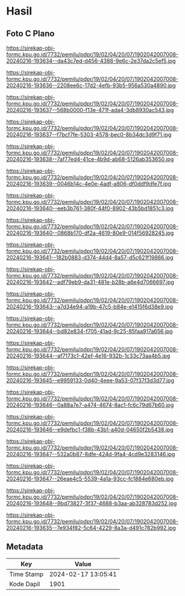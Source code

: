# Hasil

## Foto C Plano

https://sirekap-obj-formc.kpu.go.id/7732/pemilu/pdpr/19/02/04/20/07/1902042007008-20240216-193634--da43c7ed-d456-4388-9e6c-2e37da2c5ef5.jpg

https://sirekap-obj-formc.kpu.go.id/7732/pemilu/pdpr/19/02/04/20/07/1902042007008-20240216-193636--2208ee6c-17d2-4efb-93b5-956a530a4890.jpg

https://sirekap-obj-formc.kpu.go.id/7732/pemilu/pdpr/19/02/04/20/07/1902042007008-20240216-193637--568b0000-f13e-471f-ada4-3db8930ac543.jpg

https://sirekap-obj-formc.kpu.go.id/7732/pemilu/pdpr/19/02/04/20/07/1902042007008-20240216-193637--f7bcf7fe-5303-4578-bec0-8b34dc3d9f71.jpg

https://sirekap-obj-formc.kpu.go.id/7732/pemilu/pdpr/19/02/04/20/07/1902042007008-20240216-193638--7af77ed4-41ce-4b9d-ab68-5126ab353650.jpg

https://sirekap-obj-formc.kpu.go.id/7732/pemilu/pdpr/19/02/04/20/07/1902042007008-20240216-193639--0046b14c-4e0e-4adf-a806-df0ddf9dfe7f.jpg

https://sirekap-obj-formc.kpu.go.id/7732/pemilu/pdpr/19/02/04/20/07/1902042007008-20240216-193640--eeb3b761-380f-44f0-8902-43b5bd1851c3.jpg

https://sirekap-obj-formc.kpu.go.id/7732/pemilu/pdpr/19/02/04/20/07/1902042007008-20240216-193640--0868b170-df2a-4619-80e9-014f56928245.jpg

https://sirekap-obj-formc.kpu.go.id/7732/pemilu/pdpr/19/02/04/20/07/1902042007008-20240216-193641--182b0883-d374-44d4-8a57-d5c621f19866.jpg

https://sirekap-obj-formc.kpu.go.id/7732/pemilu/pdpr/19/02/04/20/07/1902042007008-20240216-193642--adf79eb9-da31-481e-b28b-a6e4d7066697.jpg

https://sirekap-obj-formc.kpu.go.id/7732/pemilu/pdpr/19/02/04/20/07/1902042007008-20240216-193643--a7d34e94-a19b-47c5-b84e-e1415f6d38e9.jpg

https://sirekap-obj-formc.kpu.go.id/7732/pemilu/pdpr/19/02/04/20/07/1902042007008-20240216-193644--bd82e834-f705-41ad-9c25-85faa917a656.jpg

https://sirekap-obj-formc.kpu.go.id/7732/pemilu/pdpr/19/02/04/20/07/1902042007008-20240216-193644--af7173c1-42ef-4e16-932b-1c33c73aa4b5.jpg

https://sirekap-obj-formc.kpu.go.id/7732/pemilu/pdpr/19/02/04/20/07/1902042007008-20240216-193645--e9959133-0d40-4eee-9a53-07f37f3d3d77.jpg

https://sirekap-obj-formc.kpu.go.id/7732/pemilu/pdpr/19/02/04/20/07/1902042007008-20240216-193646--0a88a7e7-a474-4674-8ac1-fc6c79d67b60.jpg

https://sirekap-obj-formc.kpu.go.id/7732/pemilu/pdpr/19/02/04/20/07/1902042007008-20240216-193646--e9defbc1-f38b-43b1-a40d-04650f2b5438.jpg

https://sirekap-obj-formc.kpu.go.id/7732/pemilu/pdpr/19/02/04/20/07/1902042007008-20240216-193647--532a0b87-8dfe-424d-9fa4-4cd9e3283146.jpg

https://sirekap-obj-formc.kpu.go.id/7732/pemilu/pdpr/19/02/04/20/07/1902042007008-20240216-193647--26eae4c5-5539-4a1a-93cc-fc1884e680eb.jpg

https://sirekap-obj-formc.kpu.go.id/7732/pemilu/pdpr/19/02/04/20/07/1902042007008-20240216-193648--9bd73827-3f37-4688-b3aa-ab328783d252.jpg

https://sirekap-obj-formc.kpu.go.id/7732/pemilu/pdpr/19/02/04/20/07/1902042007008-20240216-193635--7e934f82-5c64-4229-8a3a-d491c782b992.jpg


## Metadata

| Key        | Value               |
| ---------- | ------------------- |
| Time Stamp | 2024-02-17 13:05:41 |
| Kode Dapil | 1901                |




